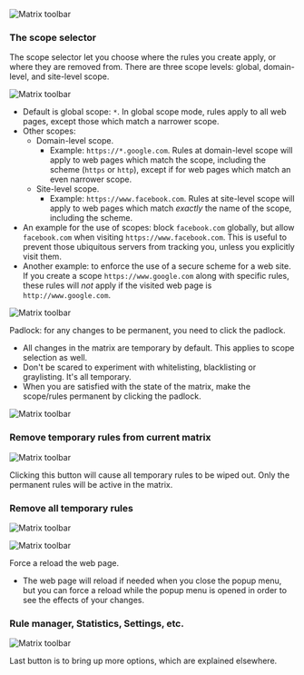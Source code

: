 ![Matrix toolbar](https://raw.github.com/gorhill/httpswitchboard/master/doc/img/popupmenu-toolbar-1.png)

### The scope selector

The scope selector let you choose where the rules you create apply, or where they are removed from. There are three scope levels: global, domain-level, and site-level scope.

![Matrix toolbar](https://raw.github.com/gorhill/httpswitchboard/master/doc/img/popupmenu-toolbar-2.png)

- Default is global scope: `*`. In global scope mode, rules apply to all web pages, except those which match a narrower scope.
- Other scopes:
    * Domain-level scope.
        - Example: `https://*.google.com`. Rules at domain-level scope will apply to web pages which match the scope, including the scheme (`https` or `http`), except if for web pages which match an even narrower scope.
    * Site-level scope.
        - Example: `https://www.facebook.com`. Rules at site-level scope will apply to web pages which match *exactly* the name of the scope, including the scheme.
- An example for the use of scopes: block `facebook.com` globally, but allow `facebook.com` when visiting `https://www.facebook.com`. This is useful to prevent those ubiquitous servers from tracking you, unless you explicitly visit them.
- Another example: to enforce the use of a secure scheme for a web site. If you create a scope `https://www.google.com` along with specific rules, these rules will *not* apply if the visited web page is `http://www.google.com`.

![Matrix toolbar](https://raw.github.com/gorhill/httpswitchboard/master/doc/img/popupmenu-toolbar-3.png)

Padlock: for any changes to be permanent, you need to click the padlock.
- All changes in the matrix are temporary by default. This applies to scope selection as well.
- Don't be scared to experiment with whitelisting, blacklisting or graylisting. It's all temporary.
- When you are satisfied with the state of the matrix, make the scope/rules permanent by clicking the padlock.

![Matrix toolbar](https://raw.github.com/gorhill/httpswitchboard/master/doc/img/popupmenu-toolbar-4.png)

### Remove temporary rules from current matrix

![Matrix toolbar](https://raw.github.com/gorhill/httpswitchboard/master/doc/img/popupmenu-toolbar-5.png)

Clicking this button will cause all temporary rules to be wiped out. Only the permanent rules will be active in the matrix.

### Remove all temporary rules

![Matrix toolbar](https://raw.github.com/gorhill/httpswitchboard/master/doc/img/popupmenu-toolbar-6.png)

![Matrix toolbar](https://raw.github.com/gorhill/httpswitchboard/master/doc/img/popupmenu-toolbar-7.png)

Force a reload the web page.
- The web page will reload if needed when you close the popup menu, but you can force a reload while the popup menu is opened in order to see the effects of your changes.

### Rule manager, Statistics, Settings, etc.

![Matrix toolbar](https://raw.github.com/gorhill/httpswitchboard/master/doc/img/popupmenu-toolbar-8.png)

Last button is to bring up more options, which are explained elsewhere.

